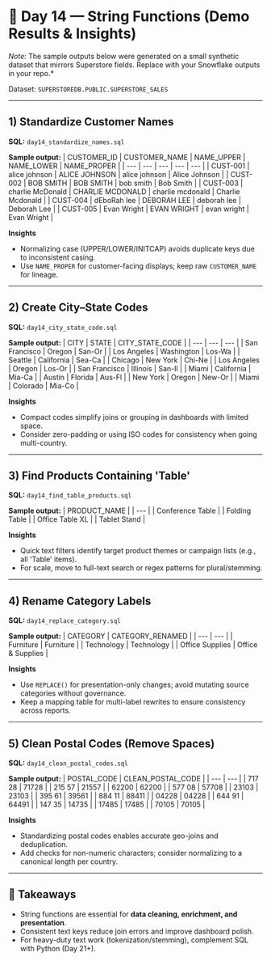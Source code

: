 # 📅 Day 14 — String Functions (Demo Results & Insights)

*Note:* The sample outputs below were generated on a small synthetic dataset that mirrors Superstore fields. Replace with your Snowflake outputs in your repo.*

Dataset: `SUPERSTOREDB.PUBLIC.SUPERSTORE_SALES`

---

## 1) Standardize Customer Names
**SQL:** `day14_standardize_names.sql`

**Sample output:**
| CUSTOMER_ID | CUSTOMER_NAME | NAME_UPPER | NAME_LOWER | NAME_PROPER |
| --- | --- | --- | --- | --- |
| CUST-001 | alice johnson | ALICE JOHNSON | alice johnson | Alice Johnson |
| CUST-002 | BOB SMITH | BOB SMITH | bob smith | Bob Smith |
| CUST-003 | charlie McDonald | CHARLIE MCDONALD | charlie mcdonald | Charlie Mcdonald |
| CUST-004 | dEboRah  lee | DEBORAH  LEE | deborah  lee | Deborah  Lee |
| CUST-005 | Evan Wright | EVAN WRIGHT | evan wright | Evan Wright |

**Insights**
- Normalizing case (UPPER/LOWER/INITCAP) avoids duplicate keys due to inconsistent casing.
- Use `NAME_PROPER` for customer-facing displays; keep raw `CUSTOMER_NAME` for lineage.

---

## 2) Create City–State Codes
**SQL:** `day14_city_state_code.sql`

**Sample output:**
| CITY | STATE | CITY_STATE_CODE |
| --- | --- | --- |
| San Francisco | Oregon | San-Or |
| Los Angeles | Washington | Los-Wa |
| Seattle | California | Sea-Ca |
| Chicago | New York | Chi-Ne |
| Los Angeles | Oregon | Los-Or |
| San Francisco | Illinois | San-Il |
| Miami | California | Mia-Ca |
| Austin | Florida | Aus-Fl |
| New York | Oregon | New-Or |
| Miami | Colorado | Mia-Co |

**Insights**
- Compact codes simplify joins or grouping in dashboards with limited space.
- Consider zero-padding or using ISO codes for consistency when going multi-country.

---

## 3) Find Products Containing 'Table'
**SQL:** `day14_find_table_products.sql`

**Sample output:**
| PRODUCT_NAME |
| --- |
| Conference Table |
| Folding Table |
| Office Table XL |
| Tablet Stand |

**Insights**
- Quick text filters identify target product themes or campaign lists (e.g., all 'Table' items).
- For scale, move to full-text search or regex patterns for plural/stemming.

---

## 4) Rename Category Labels
**SQL:** `day14_replace_category.sql`

**Sample output:**
| CATEGORY | CATEGORY_RENAMED |
| --- | --- |
| Furniture | Furniture |
| Technology | Technology |
| Office Supplies | Office & Supplies |

**Insights**
- Use `REPLACE()` for presentation-only changes; avoid mutating source categories without governance.
- Keep a mapping table for multi-label rewrites to ensure consistency across reports.

---

## 5) Clean Postal Codes (Remove Spaces)
**SQL:** `day14_clean_postal_codes.sql`

**Sample output:**
| POSTAL_CODE | CLEAN_POSTAL_CODE |
| --- | --- |
| 717 28 | 71728 |
| 215 57 | 21557 |
| 62200 | 62200 |
| 577 08 | 57708 |
| 23103 | 23103 |
| 395 61 | 39561 |
| 884 11 | 88411 |
| 04228 | 04228 |
| 644 91 | 64491 |
| 147 35 | 14735 |
| 17485 | 17485 |
| 70105 | 70105 |

**Insights**
- Standardizing postal codes enables accurate geo-joins and deduplication.
- Add checks for non-numeric characters; consider normalizing to a canonical length per country.

---

## 📌 Takeaways
- String functions are essential for **data cleaning, enrichment, and presentation**.
- Consistent text keys reduce join errors and improve dashboard polish.
- For heavy-duty text work (tokenization/stemming), complement SQL with Python (Day 21+).